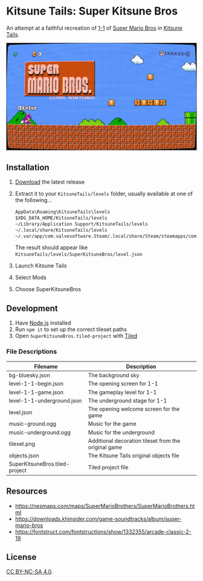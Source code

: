 # Kitsune Tails: Super Kitsune Bros

An attempt at a faithful recreation of [1-1](https://en.wikipedia.org/wiki/World_1-1) of [Super Mario Bros](https://en.wikipedia.org/wiki/Super_Mario_Bros) in [Kitsune Tails](https://kitsunegames.com/kitsunetails/).

![Screenshot](screenshot.jpg)

## Installation

1. [Download](https://github.com/RobLoach/SuperKitsuneBros/releases) the latest release
2. Extract it to your `KitsuneTails/levels` folder, usually available at one of the following...
    ```
    AppData\Roaming\KitsuneTails\levels
    $XDG_DATA_HOME/KitsuneTails/levels
    ~/Library/Application Support/KitsuneTails/levels
    ~/.local/share/KitsuneTails/levels
    ~/.var/app/com.valvesoftware.Steam/.local/share/Steam/steamapps/common/KitsuneTails/levels
    ```

    The result should appear like `KitsuneTails/levels/SuperKitsuneBros/level.json`
  
3. Launch Kitsune Tails
4. Select Mods
5. Choose SuperKitsuneBros

## Development

1. Have [Node.js](https://nodejs.org/en) installed
1. Run `npm it` to set up the correct tileset paths
1. Open `SuperKitsuneBros.tiled-project` with [Tiled](https://www.mapeditor.org/)

### File Descriptions

| Filename | Description |
| -------- | ----------- |
| bg-bluesky.json | The background sky |
| level-1-1-begin.json | The opening screen for 1-1 |
| level-1-1-game.json | The gameplay level for 1-1 |
| level-1-1-underground.json | The underground stage for 1-1 |
| level.json | The opening welcome screen for the game |
| music-ground.ogg | Music for the game |
| music-underground.ogg | Music for the underground |
| tileset.png | Additional decoration tileset from the original game |
| objects.json | The Kitsune Tails original objects file |
| SuperKitsuneBros.tiled-project | Tiled project file |

## Resources

- https://nesmaps.com/maps/SuperMarioBrothers/SuperMarioBrothers.html
- https://downloads.khinsider.com/game-soundtracks/album/super-mario-bros
- https://fontstruct.com/fontstructions/show/1332355/arcade-classic-2-19

## License

[CC BY-NC-SA 4.0](https://creativecommons.org/licenses/by-nc-sa/4.0/).
